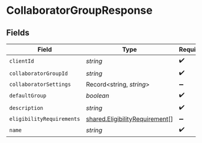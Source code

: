 # CollaboratorGroupResponse


## Fields

| Field                                                                            | Type                                                                             | Required                                                                         | Description                                                                      |
| -------------------------------------------------------------------------------- | -------------------------------------------------------------------------------- | -------------------------------------------------------------------------------- | -------------------------------------------------------------------------------- |
| `clientId`                                                                       | *string*                                                                         | :heavy_check_mark:                                                               | N/A                                                                              |
| `collaboratorGroupId`                                                            | *string*                                                                         | :heavy_check_mark:                                                               | N/A                                                                              |
| `collaboratorSettings`                                                           | Record<string, *string*>                                                         | :heavy_minus_sign:                                                               | N/A                                                                              |
| `defaultGroup`                                                                   | *boolean*                                                                        | :heavy_check_mark:                                                               | N/A                                                                              |
| `description`                                                                    | *string*                                                                         | :heavy_check_mark:                                                               | N/A                                                                              |
| `eligibilityRequirements`                                                        | [shared.EligibilityRequirement](../../models/shared/eligibilityrequirement.md)[] | :heavy_minus_sign:                                                               | N/A                                                                              |
| `name`                                                                           | *string*                                                                         | :heavy_check_mark:                                                               | N/A                                                                              |